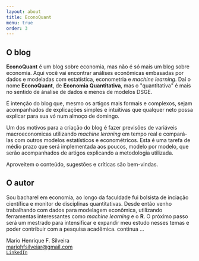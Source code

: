 ```yaml
---
layout: about
title: EconoQuant
menu: true
order: 3
---
```


## O blog
**EconoQuant** é um blog sobre economia, mas não é só mais um blog sobre economia. Aqui você vai encontrar análises econômicas embasadas por dados e modeladas com estatística, econometria e *machine learning*. Daí o nome **EconoQuant**, de **Economia Quantitativa**, mas o "quantitativa" é mais no sentido de ánalise de dados e menos de modelos DSGE.  

É intenção do blog que, mesmo os artigos mais formais e complexos, sejam acompanhados de explicações simples e intuitivas que qualquer neto possa explicar para sua vó num almoço de domingo.  

Um dos motivos para a criação do blog é fazer previsões de variáveis macroeconomicas utilizando *machine leraning* em tempo real e compará-las com outros modelos estatísticos e econométricos. Esta é uma tarefa de médio prazo que será implementada aos poucos, modelo por modelo, que serão acompanhados de artigos explicando a metodologia utilizada.

Aproveitem o conteúdo, sugestões e críticas são bem-vindas.  

## O autor
Sou bacharel em economia, ao longo da faculdade fui bolsista de inciação científica e monitor de disciplinas quantitativas. Desde então venho trabalhando com dados para modelagem econômica, utilizando ferramentas interessantes como *machine learning* e o **R**. O próximo passo será um mestrado para intensificar e expandir meu estudo nesses temas e poder contribuir com a pesquisa acadêmica. continua ...

Mario Henrique F. Silveira  
mariohfsilveiar@gmail.com  
[`LinkedIn`](https://www.linkedin.com/in/mario-henrique-f-silveira-a6785989/)

